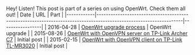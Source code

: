 Hey! Listen! This post is part of a series on using OpenWrt. Check them all out! 
| Date       | URL                                                                                                              | Part            |
|------------|------------------------------------------------------------------------------------------------------------------|-----------------|
| 2016-04-28 | [OpenWrt upgrade process](/2016/04/openwrt-upgrade-process/)                                                     | OpenWrt upgrade |
| 2015-08-26 | [OpenWrt with OpenVPN server on TP-Link Archer C7](/2015/08/openwrt-with-openvpn-server-on-tp-link-archer-c7/)   | Initial post    |
| 2015-02-15 | [OpenWrt with OpenVPN client on TP-Link TL-MR3020](/2015/02/openwrt-with-openvpn-client-on-tp-link-tl-mr3020-3/) | Initial post    |